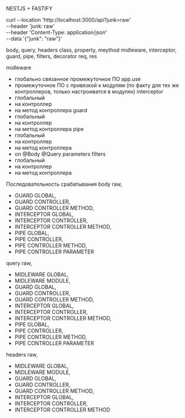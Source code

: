 
NESTJS + FASTIFY

curl --location 'http://localhost:3000/api?junk=raw' \
--header 'junk: raw' \
--header 'Content-Type: application/json' \
--data '{"junk": "raw"}'

body, query, headers
class, property, meythod
midleware, interceptor, guard, pipe, filters, decorator
req, res

midleware
  - глобально связанное промежуточное ПО app.use
  - промежуточное ПО с привязкой к модулям (по факту для тех же контроллеров, только настроиватся в модулях)
interceptor
  - глобальный
  - на контроллер
  - на метод контроллера
guard
  - глобальный
  - на контроллер
  - на метод контроллера
pipe
  - глобальный
  - на контроллер
  - на метод контроллера
  - on @Body @Query parameters
filters
  - глобальный
  - на контроллер
  - на метод контроллера


Последовательность срабатывания
body raw, 
 - GUARD GLOBAL, 
 - GUARD CONTROLLER, 
 - GUARD CONTROLLER METHOD, 
 - INTERCEPTOR GLOBAL, 
 - INTERCEPTOR CONTROLLER, 
 - INTERCEPTOR CONTROLLER METHOD, 
 - PIPE GLOBAL, 
 - PIPE CONTROLLER, 
 - PIPE CONTROLLER METHOD, 
 - PIPE CONTROLLER PARAMETER

query raw, 
  - MIDLEWARE GLOBAL, 
  - MIDLEWARE MODULE, 
  - GUARD GLOBAL, 
  - GUARD CONTROLLER, 
  - GUARD CONTROLLER METHOD, 
  - INTERCEPTOR GLOBAL, 
  - INTERCEPTOR CONTROLLER, 
  - INTERCEPTOR CONTROLLER METHOD, 
  - PIPE GLOBAL, 
  - PIPE CONTROLLER, 
  - PIPE CONTROLLER METHOD, 
  - PIPE CONTROLLER PARAMETER

headers raw, 
  - MIDLEWARE GLOBAL, 
  - MIDLEWARE MODULE, 
  - GUARD GLOBAL, 
  - GUARD CONTROLLER, 
  - GUARD CONTROLLER METHOD, 
  - INTERCEPTOR GLOBAL, 
  - INTERCEPTOR CONTROLLER, 
  - INTERCEPTOR CONTROLLER METHOD